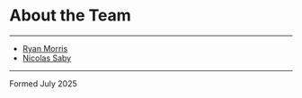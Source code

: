 # About the Team

---

* [Ryan Morris](./ryan-morris.md)
* [Nicolas Saby](./nicolas-saby.md)

---

Formed July 2025